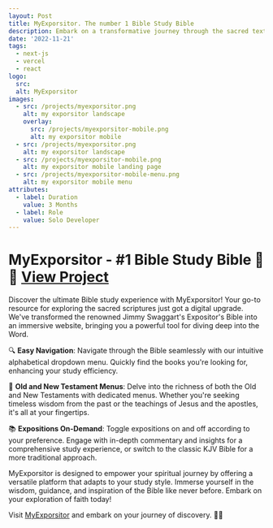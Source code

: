```yaml
---
layout: Post
title: MyExporsitor. The number 1 Bible Study Bible
description: Embark on a transformative journey through the sacred texts with MyExpositor, the ultimate Bible study tool. Dive deep into the wisdom and teachings of the Bible like never before. Whether you're a seasoned scholar or taking your first steps into biblical exploration, MyExpositor is designed to enrich your spiritual understanding and guide you on a profound quest for knowledge.
date: '2022-11-21'
tags:
  - next-js
  - vercel
  - react
logo:
  src: 
  alt: MyExporsitor
images:
  - src: /projects/myexporsitor.png
    alt: my exporsitor landscape
    overlay:
      src: /projects/myexporsitor-mobile.png
      alt: my exporsitor mobile
  - src: /projects/myexporsitor.png
    alt: my exporsitor landscape
  - src: /projects/myexporsitor-mobile.png
    alt: my exporsitor mobile landing page
  - src: /projects/myexporsitor-mobile-menu.png
    alt: my exporsitor mobile menu
attributes:
  - label: Duration
    value: 3 Months
  - label: Role
    value: Solo Developer
---
```


# MyExporsitor - #1 Bible Study Bible 📖✨ [View Project](https://myexpositor.vercel.app)

Discover the ultimate Bible study experience with MyExporsitor! Your go-to resource for exploring the sacred scriptures just got a digital upgrade. We've transformed the renowned Jimmy Swaggart's Expositor's Bible into an immersive website, bringing you a powerful tool for diving deep into the Word.

🔍 **Easy Navigation**: Navigate through the Bible seamlessly with our intuitive alphabetical dropdown menu. Quickly find the books you're looking for, enhancing your study efficiency.

📜 **Old and New Testament Menus**: Delve into the richness of both the Old and New Testaments with dedicated menus. Whether you're seeking timeless wisdom from the past or the teachings of Jesus and the apostles, it's all at your fingertips.

📚 **Expositions On-Demand**: Toggle expositions on and off according to your preference. Engage with in-depth commentary and insights for a comprehensive study experience, or switch to the classic KJV Bible for a more traditional approach.

MyExporsitor is designed to empower your spiritual journey by offering a versatile platform that adapts to your study style. Immerse yourself in the wisdom, guidance, and inspiration of the Bible like never before. Embark on your exploration of faith today!

Visit [MyExporsitor](https://myexpositor.vercel.app) and embark on your journey of discovery. 🌟🙏
